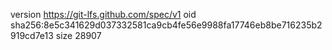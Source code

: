 version https://git-lfs.github.com/spec/v1
oid sha256:8e5c341629d037332581ca9cb4fe56e9988fa17746eb8be716235b2919cd7e13
size 28907
